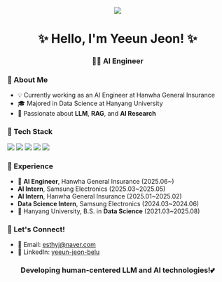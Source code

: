 <p align="center">
  <img src="https://capsule-render.vercel.app/api?type=blur&height=100&section=header&text=Welcome!&fontSize=70&fontColor=000000&animation=twinkling&customColorList=ADD8E6,87CEEB,00BFFF,1E90FF,0000FF" />
</p>
<h1 align="center">✨ Hello, I'm Yeeun Jeon! ✨</h1>
<h3 align="center">🧑‍💻 AI Engineer </h3>

### 🐳 About Me
- 💡 Currently working as an AI Engineer at Hanwha General Insurance 
- 🎓 Majored in Data Science at Hanyang University
- 🎨 Passionate about **LLM**, **RAG**, and **AI Research**

### 🧠 Tech Stack
<p>
<img src="https://img.shields.io/badge/Python-3776AB?style=for-the-badge&logo=python&logoColor=white"/>  
<img src="https://img.shields.io/badge/PyTorch-EE4C2C?style=for-the-badge&logo=pytorch&logoColor=white"/>  
<img src="https://img.shields.io/badge/TensorFlow-FF6F00?style=for-the-badge&logo=tensorflow&logoColor=white"/>  
<img src="https://img.shields.io/badge/GitHub-181717?style=for-the-badge&logo=github&logoColor=white"/>  
<img src="https://img.shields.io/badge/MySQL-4479A1?style=for-the-badge&logo=mysql&logoColor=white"/>
</p>

### 💼 Experience
- 🏢 **AI Engineer**, Hanwha General Insurance (2025.06~)
- **AI Intern**, Samsung Electronics (2025.03~2025.05)
- **AI Intern**, Hanwha General Insurance (2025.01~2025.02)
- **Data Science Intern**, Samsung Electronics (2024.03~2024.06)
- 🏫 Hanyang University, B.S. in **Data Science** (2021.03~2025.08)

### 🌷 Let's Connect!
- 📧 Email: esthyj@naver.com
- 🔗 LinkedIn: [yeeun-jeon-belu](https://linkedin.com/in/yeeun-jeon-belu)

<h3 align="center">Developing human-centered LLM and AI technologies!💕</h3>
